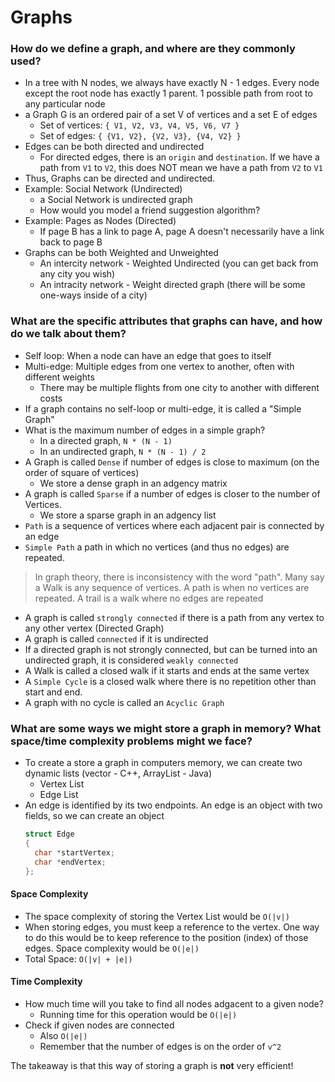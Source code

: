 # Graphs

### How do we define a graph, and where are they commonly used?
* In a tree with N nodes, we always have exactly N - 1 edges. Every node except the root node has exactly 1 parent. 1 possible path from root to any particular node
* a Graph G is an ordered pair of a set V of vertices and a set E of edges 
  * Set of vertices: `{ V1, V2, V3, V4, V5, V6, V7 }`
  * Set of edges: `{ {V1, V2}, {V2, V3}, {V4, V2} }`
* Edges can be both directed and undirected
  * For directed edges, there is an `origin` and `destination`. If we have a path from `V1` to `V2`, this does NOT mean we have a path from `V2` to `V1`
* Thus, Graphs can be directed and undirected.
* Example: Social Network (Undirected)
  * a Social Network is undirected graph
  * How would you model a friend suggestion algorithm?
* Example: Pages as Nodes (Directed)
  * If page B has a link to page A, page A doesn't necessarily have a link back to page B
* Graphs can be both Weighted and Unweighted 
  * An intercity network - Weighted Undirected (you can get back from any city you wish)
  * An intracity network - Weight directed graph (there will be some one-ways inside of a city)

### What are the specific attributes that graphs can have, and how do we talk about them?
* Self loop: When a node can have an edge that goes to itself 
* Multi-edge: Multiple edges from one vertex to another, often with different weights
  * There may be multiple flights from one city to another with different costs
* If a graph contains no self-loop or multi-edge, it is called a "Simple Graph" 
* What is the maximum number of edges in a simple graph?
  * In a directed graph, `N * (N - 1)`
  * In an undirected graph, `N * (N - 1) / 2`
* A Graph is called `Dense` if number of edges is close to maximum (on the order of square of vertices)
  * We store a dense graph in an adgency matrix
* A graph is called `Sparse` if a number of edges is closer to the number of Vertices.
  * We store a sparse graph in an adgency list 
* `Path` is a sequence of vertices where each adjacent pair is connected by an edge 
* `Simple Path` a path in which no vertices (and thus no edges) are repeated. 
> In graph theory, there is inconsistency with the word "path". Many say a Walk is any sequence of vertices. A path is when no vertices are repeated. A trail is a walk where no edges are repeated 
* A graph is called `strongly connected` if there is a path from any vertex to any other vertex (Directed Graph)
* A graph is called `connected` if it is undirected 
* If a directed graph is not strongly connected, but can be turned into an undirected graph, it is considered `weakly connected`
* A Walk is called a closed walk if it starts and ends at the same vertex 
* A `Simple Cycle` is a closed walk where there is no repetition other than start and end. 
* A graph with no cycle is called an `Acyclic Graph`

### What are some ways we might store a graph in memory? What space/time complexity problems might we face? 

* To create a store a graph in computers memory, we can create two dynamic lists (vector - C++, ArrayList - Java)
  * Vertex List
  * Edge List
* An edge is identified by its two endpoints. An edge is an object with two fields, so we can create an object 
  ```c
  struct Edge 
  {
    char *startVertex;
    char *endVertex;
  };
  ```
#### Space Complexity
* The space complexity of storing the Vertex List would be `O(|v|)`
* When storing edges, you must keep a reference to the vertex. One way to do this would be to keep reference to the position (index) of those edges. Space complexity would be `O(|e|)`
* Total Space: `O(|v| + |e|)`
#### Time Complexity
* How much time will you take to find all nodes adgacent to a given node? 
  * Running time for this operation would be `O(|e|)`
* Check if given nodes are connected 
  * Also `O(|e|)`
  * Remember that the number of edges is on the order of `v^2`

The takeaway is that this way of storing a graph is **not** very efficient!

